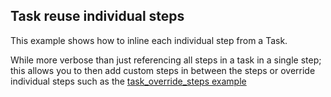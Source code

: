 ## Task reuse individual steps

This example shows how to inline each individual step from a Task.

While more verbose than just referencing all steps in a task in a single step; this allows you to then add custom steps in between the steps or override individual steps such as the [task_override_steps example](../task_override_steps)